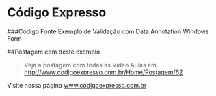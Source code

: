 ﻿# Código Expresso 

###Código Fonte Exemplo de Validação com Data Annotation Windows Form

##Postagem com deste exemplo
>Veja a postagem com todas as Vídeo Aulas em http://www.codigoexpresso.com.br/Home/Postagem/62         

Visite nossa página www.codigoexpresso.com.br
